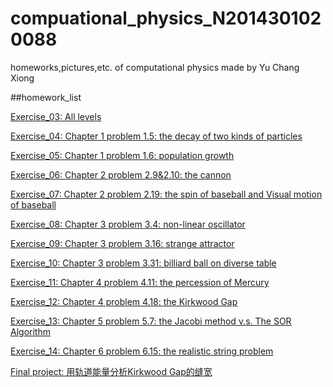 # compuational_physics_N2014301020088
homeworks,pictures,etc. of computational physics made by Yu Chang Xiong

##homework_list

[Exercise_03:
All levels](https://www.zybuluo.com/RobertYulius/note/498106)

[Exercise_04:
Chapter 1 problem 1.5:
the decay of two kinds of particles](https://www.zybuluo.com/RobertYulius/note/498113)

[Exercise_05:
Chapter 1 problem 1.6:
population growth](https://www.zybuluo.com/RobertYulius/note/498120)

[Exercise_06:
Chapter 2 problem 2.9&2.10:
the cannon](https://www.zybuluo.com/RobertYulius/note/498130)

[Exercise_07:
Chapter 2 problem 2.19:
the spin of baseball and Visual motion of baseball](https://www.zybuluo.com/RobertYulius/note/498135)

[Exercise_08:
Chapter 3 problem 3.4:
non-linear oscillator](https://www.zybuluo.com/RobertYulius/note/498137)

[Exercise_09:
Chapter 3 problem 3.16:
strange attractor](https://www.zybuluo.com/RobertYulius/note/498140)

[Exercise_10:
Chapter 3 problem 3.31:
billiard ball on diverse table](https://www.zybuluo.com/RobertYulius/note/498142)

[Exercise_11:
Chapter 4 problem 4.11:
the percession of Mercury](https://www.zybuluo.com/RobertYulius/note/498144)

[Exercise_12:
Chapter 4 problem 4.18:
the Kirkwood Gap](https://www.zybuluo.com/mdeditor#498185)

[Exercise_13:
Chapter 5 problem 5.7:
the Jacobi method v.s. The SOR Algorithm](https://www.zybuluo.com/RobertYulius/note/498187)

[Exercise_14:
Chapter 6 problem 6.15:
the realistic string problem](https://www.zybuluo.com/mdeditor#498190)

[Final project:
用轨道能量分析Kirkwood Gap的缝宽](https://www.zybuluo.com/RobertYulius/note/498191)
